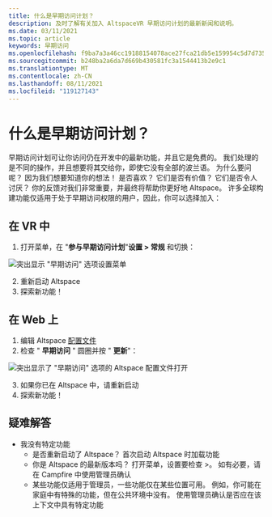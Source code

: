 ```yaml
---
title: 什么是早期访问计划？
description: 及时了解有关加入 AltspaceVR 早期访问计划的最新新闻和说明。
ms.date: 03/11/2021
ms.topic: article
keywords: 早期访问
ms.openlocfilehash: f9ba7a3a46cc19188154078ace27fca21db5e159954c5d7d7356f666048d6ec9
ms.sourcegitcommit: b248ba2a6da7d669b430581fc3a1544413b2e9c1
ms.translationtype: MT
ms.contentlocale: zh-CN
ms.lasthandoff: 08/11/2021
ms.locfileid: "119127143"
---
```

# <a name="what-is-the-early-access-program"></a>什么是早期访问计划？

早期访问计划可让你访问仍在开发中的最新功能，并且它是免费的。 我们处理的是不同的操作，并且想要将其交给你，即使它没有全部的波兰语。 为什么要问呢？ 因为我们想要知道你的想法！ 是否喜欢？ 它们是否有价值？ 它们是否令人讨厌？ 你的反馈对我们非常重要，并最终将帮助你更好地 Altspace。 许多全球构建功能仅适用于处于早期访问权限的用户，因此，你可以选择加入：

## <a name="in-vr"></a>在 VR 中

1. 打开菜单，在 "**参与早期访问计划**"**设置 > 常规** 和切换：

![突出显示 "早期访问" 选项设置菜单](images/early-access-img-01.png)

2. 重新启动 Altspace
3. 探索新功能！

## <a name="on-the-web"></a>在 Web 上

1. 编辑 Altspace [配置文件](https://account.altvr.com/users/sign_in)
2. 检查 " **早期访问** " 圆圈并按 " **更新**"：

![突出显示了 "早期访问" 选项的 Altspace 配置文件打开](images/early-access-img-02.png)

3. 如果你已在 Altspace 中，请重新启动
4. 探索新功能！

## <a name="troubleshooting"></a>疑难解答

* 我没有特定功能
    * 是否重新启动了 Altspace？ 首次启动 Altspace 时加载功能
    * 你是 Altspace 的最新版本吗？ 打开菜单，设置要检查 >。 如有必要，请在 Campfire 中使用管理员确认
    * 某些功能仅适用于管理员，一些功能仅在某些位置可用。 例如，你可能在家庭中有特殊的功能，但在公共环境中没有。 使用管理员确认是否应在该上下文中具有特定功能